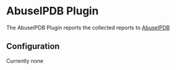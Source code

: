 # AbuseIPDB Plugin

The AbuseIPDB Plugin reports the collected reports to [AbuseIPDB](https://www.abuseipdb.com/)

## Configuration

Currently none